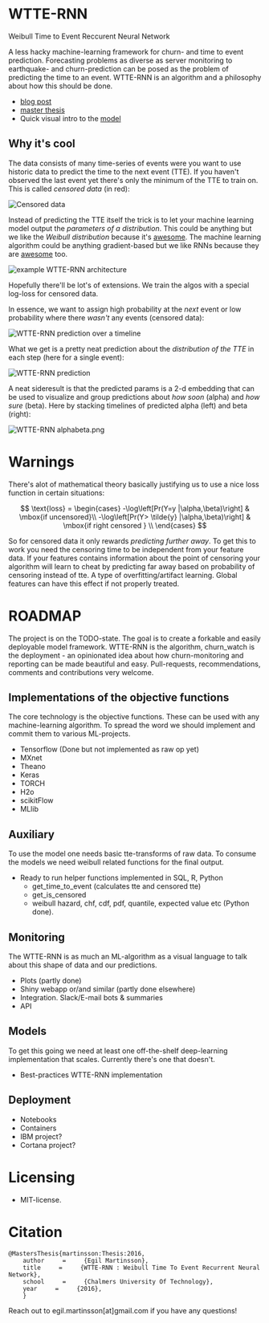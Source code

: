 # WTTE-RNN
Weibull Time to Event Reccurent Neural Network

A less hacky machine-learning framework for churn- and time to event prediction. Forecasting problems as diverse as server monitoring to earthquake- and churn-prediction can be posed as the problem of predicting the time to an event. WTTE-RNN is an algorithm and a philosophy about how this should be done. 

* [blog post](https://ragulpr.github.io/2016/12/22/WTTE-RNN-Hackless-churn-modeling/)
* [master thesis](https://ragulpr.github.io/assets/draft_master_thesis_martinsson_egil_wtte_rnn_2016.pdf)
* Quick visual intro to the [model](https://imgur.com/a/HX4KQ) 

## Why it's cool
The data consists of many time-series of events were you want to use historic data to predict the time to the next event (TTE). If you haven't observed the last event yet there's only the minimum of the TTE to train on. This is called *censored data* (in red):

![Censored data](data.gif)

Instead of predicting the TTE itself the trick is to let your machine learning model output the *parameters of a distribution*. This could be anything but we like the *Weibull distribution* because it's [awesome](https://ragulpr.github.io/2016/12/22/WTTE-RNN-Hackless-churn-modeling/#embrace-the-weibull-euphoria). The machine learning algorithm could be anything gradient-based but we like RNNs because they are [awesome](http://karpathy.github.io/2015/05/21/rnn-effectiveness/) too.

![example WTTE-RNN architecture](fig_rnn_weibull.png)

Hopefully there'll be lot's of extensions. We train the algos with a special log-loss for censored data. 

In essence, we want to assign high probability at the *next* event or low probability where there *wasn't* any events (censored data): 

![WTTE-RNN prediction over a timeline](solution_beta_2.gif)

What we get is a pretty neat prediction about the *distribution of the TTE* in each step (here for a single event):

![WTTE-RNN prediction](it_61786_pmf_151.png)

A neat sideresult is that the predicted params is a 2-d embedding that can be used to visualize and group predictions about *how soon* (alpha) and *how sure* (beta). Here by stacking timelines of predicted alpha (left) and beta (right):

![WTTE-RNN alphabeta.png](alphabeta.png)

# Warnings
There's alot of mathematical theory basically justifying us to use a nice loss function in certain situations:

$$
\text{loss} = 
	\begin{cases}
	 -\log\left[Pr(Y=y  		 |\alpha,\beta)\right]   & \mbox{if uncensored}\\
	 -\log\left[Pr(Y> \tilde{y} |\alpha,\beta)\right]   & \mbox{if right censored }  \\
	\end{cases}
$$

So for censored data it only rewards *predicting further away*. To get this to work you need the censoring time to be independent from your feature data. If your features contains information about the point of censoring your algorithm will learn to cheat by predicting far away based on probability of censoring instead of tte. A type of overfitting/artifact learning. Global features can have this effect if not properly treated.

# ROADMAP
The project is on the TODO-state. The goal is to create a forkable and easily deployable model framework. WTTE-RNN is the algorithm, churn_watch is the deployment - an opinionated idea about how churn-monitoring and reporting can be made beautiful and easy. Pull-requests, recommendations, comments and contributions very welcome.

## Implementations of the objective functions
The core technology is the objective functions. These can be used with any machine-learning algorithm. To spread the word we should implement and commit them to various ML-projects. 

* Tensorflow (Done but not implemented as raw op yet)
* MXnet
* Theano
* Keras
* TORCH
* H2o
* scikitFlow
* MLlib

## Auxiliary

To use the model one needs basic tte-transforms of raw data. To consume the models we need weibull related functions for the final output.
* Ready to run helper functions implemented in SQL, R, Python
  - get_time_to_event (calculates tte and censored tte)
  - get_is_censored
  - weibull hazard, chf, cdf, pdf, quantile, expected value etc (Python done). 

## Monitoring 
The WTTE-RNN is as much an ML-algorithm as a visual language to talk about this shape of data and our predictions.
* Plots (partly done)
* Shiny webapp or/and similar (partly done elsewhere)
* Integration. Slack/E-mail bots & summaries
* API 

## Models
To get this going we need at least one off-the-shelf deep-learning implementation that scales. Currently there's one that doesn't.
* Best-practices WTTE-RNN implementation

## Deployment
* Notebooks
* Containers
* IBM project?
* Cortana project?

# Licensing
* MIT-license. 

# Citation

	@MastersThesis{martinsson:Thesis:2016,
	    author     =     {Egil Martinsson},
	    title     =     {WTTE-RNN : Weibull Time To Event Recurrent Neural Network},
	    school     =     {Chalmers University Of Technology},
	    year     =     {2016},
	    }

Reach out to egil.martinsson[at]gmail.com if you have any questions!
